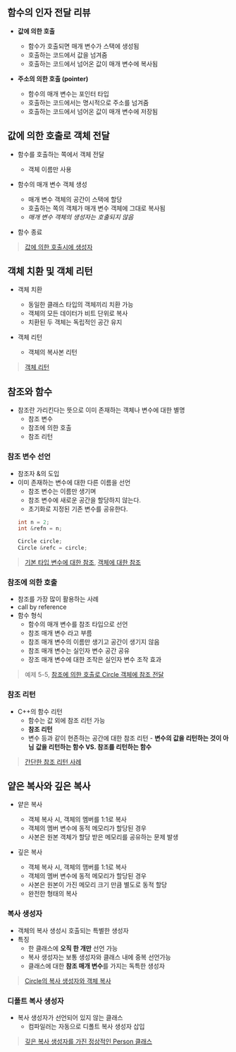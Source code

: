 ## 함수의 인자 전달 리뷰
- **값에 의한 호출**
	- 함수가 호출되면 매개 변수가 스택에 생성됨
	- 호출하는 코드에서 값을 넘겨줌
	- 호출하는 코드에서 넘어온 값이 매개 변수에 복사됨

- **주소의 의한 호출 (pointer)**
	- 함수의 매개 변수는 포인터 타입
	- 호출하는 코드에서는 명시적으로 주소를 넘겨줌
	- 호출하는 코드에서 넘어온 값이 매개 변수에 저장됨

## 값에 의한 호출로 객체 전달
- 함수를 호출하는 쪽에서 객체 전달
	- 객체 이름만 사용

- 함수의 매개 변수 객체 생성
	- 매개 변수 객체의 공간이 스택에 할당
	- 호출하는 쪽의 객체가 매개 변수 객체에 그대로 복사됨
	- *매개 변수 객체의 생성자는 호출되지 않음*

- 함수 종료
> [값에 의한 호출시에 생성자](https://github.com/bongmiin/Language/blob/main/C%2B%2B/6%EC%A3%BC%EC%B0%A8%20%EC%88%98%EC%97%85/5-1%20%EA%B0%92%EC%97%90%20%EC%9D%98%ED%95%9C%20%ED%98%B8%EC%B6%9C%EC%8B%9C%EC%97%90%20%EC%83%9D%EC%84%B1%EC%9E%90.cpp)

## 객체 치환 및 객체 리턴
- 객체 치환
	- 동일한 클래스 타입의 객체끼리 치환 가능
	- 객체의 모든 데이터가 비트 단위로 복사
	- 치환된 두 객체는 독립적인 공간 유지

- 객체 리턴
	- 객체의 복사본 리턴 
> [객체 리턴](https://github.com/bongmiin/Language/blob/main/C%2B%2B/6%EC%A3%BC%EC%B0%A8%20%EC%88%98%EC%97%85/5-2%20%EA%B0%9D%EC%B2%B4%EB%A6%AC%ED%84%B4.cpp)

## 참조와 함수
- 참조란 가리킨다는 뜻으로 이미 존재하는 객체나 변수에 대한 별명
	- 참조 변수
	- 참조에 의한 호출
	- 참조 리턴

### 참조 변수 선언
- 참조자 &의 도입
- 이미 존재하는 변수에 대한 다른 이름을 선언
	- 참조 변수는 이름만 생기며
	- 참조 변수에 새로운 공간을 할당하지 않는다.
	- 초기화로 지정된 기존 변수를 공유한다.
	```cpp
	int n = 2;
	int &refn = n;

	Circle circle;
	Circle &refc = circle;
	```
> [기본 타입 변수에 대한 참조](https://github.com/bongmiin/Language/blob/main/C%2B%2B/6%EC%A3%BC%EC%B0%A8%20%EC%88%98%EC%97%85/5-3%20%EA%B8%B0%EB%B3%B8%20%ED%83%80%EC%9E%85%20%EB%B3%80%EC%88%98%EC%97%90%20%EB%8C%80%ED%95%9C%20%EC%B0%B8%EC%A1%B0.cpp), [객체에 대한 참조](https://github.com/bongmiin/Language/blob/main/C%2B%2B/6%EC%A3%BC%EC%B0%A8%20%EC%88%98%EC%97%85/5-4%20%EA%B0%9D%EC%B2%B4%EC%97%90%20%EB%8C%80%ED%95%9C%20%EC%B0%B8%EC%A1%B0.cpp)

### 참조에 의한 호출
- 참조를 가장 많이 활용하는 사례
- call by reference
- 함수 형식
	- 함수의 매개 변수를 참조 타입으로 선언
	 - 참조 매개 변수 라고 부름
	 - 참조 매개 변수의 이름만 생기고 공간이 생기지 않음
	 - 참조 매개 변수는 실인자 변수 공간 공유
	 - 장조 매개 변수에 대한 조작은 실인자 변수 조작 효과
> 예제 5-5, [참조에 의한 호출로 Circle 객체에 참조 전달](https://github.com/bongmiin/Language/blob/main/C%2B%2B/6%EC%A3%BC%EC%B0%A8%20%EC%88%98%EC%97%85/5-6%20%EC%B0%B8%EC%A1%B0%EC%97%90%20%EC%9D%98%ED%95%9C%20%ED%98%B8%EC%B6%9C%EB%A1%9C%20Circle%20%EA%B0%9D%EC%B2%B4%EC%97%90%20%EC%B0%B8%EC%A1%B0%20%EC%A0%84%EB%8B%AC.cpp)

### 참조 리턴
- C++의 함수 리턴
	- 함수는 값 외에 참조 리턴 가능
	- **참조 리턴**
	 - 변수 등과 같이 현존하는 공간에 대한 참조 리턴
	  - **변수의 값을 리턴하는 것이 아님**
	  **값을 리턴하는 함수 VS. 참조를 리턴하는 함수**
> [간단한 참조 리턴 사례](https://github.com/bongmiin/Language/blob/main/C%2B%2B/6%EC%A3%BC%EC%B0%A8%20%EC%88%98%EC%97%85/5-8%20%EA%B0%84%EB%8B%A8%ED%95%9C%20%EC%B0%B8%EC%A1%B0%20%EB%A6%AC%ED%84%B4%20%EC%82%AC%EB%A1%80.cpp)

## 얕은 복사와 깊은 복사
- 얕은 복사
	- 객체 복사 시, 객체의 멤버를 1:1로 복사
	- 객체의 멤버 변수에 동적 메모리가 할당된 경우
	 - 사본은 원본 객체가 할당 받은 메모리를 공유하는 문제 발생

- 깊은 복사
	- 객체 복사 시, 객체의 맴버를 1:1로 복사
	- 객체의 멤버 변수에 동적 메모리가 할당된 경우
	 - 사본은 원본이 가진 메모리 크기 만큼 별도로 동적 할당
	- 완전한 형태의 복사

### 복사 생성자
- 객체의 복사 생성시 호출되는 특별한 생성자
- 특징
	- 한 클래스에 **오직 한 개만** 선언 가능
	- 복사 생성자는 보통 생성자와 클래스 내에 중복 선언가능
	- 클래스에 대한 **참조 매개 변수**를 가지는 독특한 생성자
> [Circle의 복사 생성자와 객체 복사](https://github.com/bongmiin/Language/blob/main/C%2B%2B/6%EC%A3%BC%EC%B0%A8%20%EC%88%98%EC%97%85/5-9%20Circle%EC%9D%98%20%EB%B3%B5%EC%82%AC%20%EC%83%9D%EC%84%B1%EC%9E%90%EC%99%80%20%EA%B0%9D%EC%B2%B4%20%EB%B3%B5%EC%82%AC.cpp)

### 디폴트 복사 생성자
- 복사 생성자가 선언되어 있지 않는 클래스
	- 컴파일러는 자동으로 디폴트 복사 생성자 삽입
> [깊은 복사 생성자를 가진 정상적인 Person 클래스](https://github.com/bongmiin/Language/blob/main/C%2B%2B/6%EC%A3%BC%EC%B0%A8%20%EC%88%98%EC%97%85/5-11%20%EA%B9%8A%EC%9D%80%20%EB%B3%B5%EC%82%AC%20%EC%83%9D%EC%84%B1%EC%9E%90%EB%A5%BC%20%EA%B0%80%EC%A7%84%20%EC%A0%95%EC%83%81%EC%A0%81%EC%9D%B8%20Person%20%ED%81%B4%EB%9E%98%EC%8A%A4.cpp)
